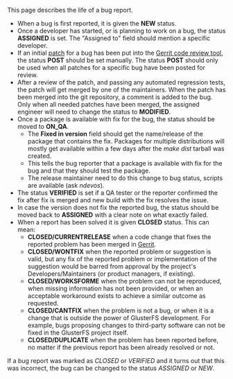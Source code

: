 This page describes the life of a bug report.

-   When a bug is first reported, it is given the **NEW** status.
-   Once a developer has started, or is planning to work on a bug, the
    status **ASSIGNED** is set. The "Assigned to" field should mention a
    specific developer.
-   If an initial
    [patch](https://en.wikipedia.org/wiki/Patch_(computing)) for a bug
    has been put into the [Gerrit code review
    tool](http://review.gluster.org), the status **POST** should be set
    manually. The status **POST** should only be used when all patches
    for a specific bug have been posted for review.
-   After a review of the patch, and passing any automated regression
    tests, the patch will get merged by one of the maintainers. When the
    patch has been merged into the git repository, a comment is added to
    the bug. Only when all needed patches have been merged, the assigned
    engineer will need to change the status to **MODIFIED**.
-   Once a package is available with fix for the bug, the status should
    be moved to **ON\_QA**.
    -   The **Fixed in version** field should get the name/release of
        the package that contains the fix. Packages for multiple
        distributions will mostly get available within a few days after
        the *make dist* tarball was created.
    -   This tells the bug reporter that a package is available with fix
        for the bug and that they should test the package.
    -   The release maintainer need to do this change to bug status,
        scripts are available (ask *ndevos*).
-   The status **VERIFIED** is set if a QA tester or the reporter
    confirmed the fix after fix is merged and new build with the fix
    resolves the issue.
-   In case the version does not fix the reported bug, the status should
    be moved back to **ASSIGNED** with a clear note on what exactly
    failed.
-   When a report has been solved it is given **CLOSED** status. This
    can mean:
    -   **CLOSED/CURRENTRELEASE** when a code change that fixes the
        reported problem has been merged in
        [Gerrit](http://review.gluster.org).
    -   **CLOSED/WONTFIX** when the reported problem or suggestion is
        valid, but any fix of the reported problem or implementation of
        the suggestion would be barred from approval by the project's
        Developers/Maintainers (or product managers, if existing).
    -   **CLOSED/WORKSFORME** when the problem can not be reproduced,
        when missing information has not been provided, or when an
        acceptable workaround exists to achieve a similar outcome as
        requested.
    -   **CLOSED/CANTFIX** when the problem is not a bug, or when it is
        a change that is outside the power of GlusterFS development. For
        example, bugs proposing changes to third-party software can not
        be fixed in the GlusterFS project itself.
    -   **CLOSED/DUPLICATE** when the problem has been reported before,
        no matter if the previous report has been already resolved or
        not.

If a bug report was marked as *CLOSED* or *VERIFIED* and it turns out
that this was incorrect, the bug can be changed to the status *ASSIGNED*
or *NEW*.